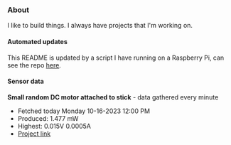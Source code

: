 ### About
I like to build things. I always have projects that I'm working on.

#### Automated updates
This README is updated by a script I have running on a Raspberry Pi, can see the repo [here](https://github.com/jdc-cunningham/raspi-git-repo-updater).

#### Sensor data


**Small random DC motor attached to stick** - data gathered every minute
- Fetched today Monday 10-16-2023 12:00 PM
- Produced: 1.477 mW
- Highest: 0.015V 0.0005A
- [Project link](https://github.com/jdc-cunningham/turbine-raspi)